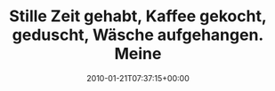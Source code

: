 ---
retweeted: false
source: <a href="http://twitter.com" rel="nofollow">Twitter Web Client</a>
entities:
  hashtags: []
  symbols: []
  user_mentions: []
  urls: []
display_text_range:
- '0'
- '118'
favorite_count: '0'
id_str: '8019481850'
truncated: false
retweet_count: '0'
id: '8019481850'
created_at: Thu Jan 21 07:37:15 +0000 2010
favorited: false
full_text: Stille Zeit gehabt, Kaffee gekocht, geduscht, Wäsche aufgehangen. Meine
  Güte - der Tag nimmt geregelte Züge an. Hilfe!
lang: de
tags:
- pesos/twitter
date: '2010-01-21T07:37:15+00:00'
src: https://twitter.com/bascht/status/8019481850
original_url: https://twitter.com/bascht/status/8019481850
type: twitter_tweet
text: Stille Zeit gehabt, Kaffee gekocht, geduscht, Wäsche aufgehangen. Meine Güte
  - der Tag nimmt geregelte Züge an. Hilfe!
title: Stille Zeit gehabt, Kaffee gekocht, geduscht, Wäsche aufgehangen. Meine

---